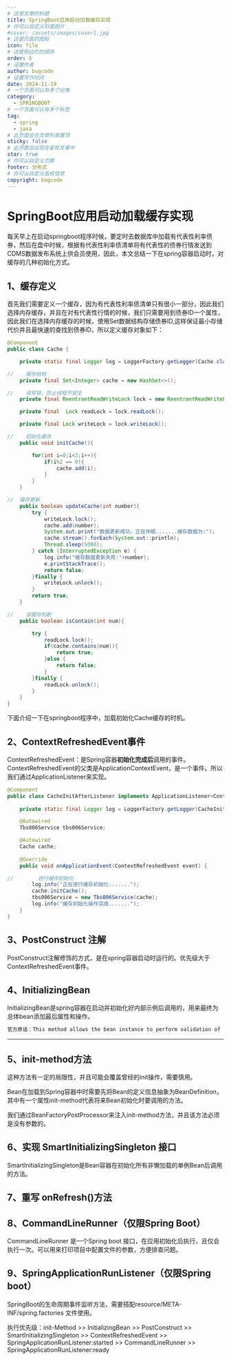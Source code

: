 ```yaml
---
# 这是文章的标题
title: SpringBoot应用启动加载缓存实现
# 你可以自定义封面图片
#cover: /assets/images/cover1.jpg
# 这是页面的图标
icon: file
# 这是侧边栏的顺序
order: 5
# 设置作者
author: bugcode
# 设置写作时间
date: 2024-11-19
# 一个页面可以有多个分类
category:
  - SPRINGBOOT
# 一个页面可以有多个标签
tag:
  - spring
  - java
# 此页面会在文章列表置顶
sticky: false
# 此页面会出现在星标文章中
star: true
# 你可以自定义页脚
footer: 分布式
# 你可以自定义版权信息
copyright: bugcode
---
```



# SpringBoot应用启动加载缓存实现

每天早上在启动springboot程序时候，要定时去数据库中加载有代表性利率债券，然后在盘中时候，根据有代表性利率债清单将有代表性的债券行情发送到CDMS数据发布系统上供会员使用，因此，本文总结一下在spring容器启动时，对缓存的几种初始化方式。

## 1、缓存定义

首先我们需要定义一个缓存，因为有代表性利率债清单只有很小一部分，因此我们选择内存缓存，并且在对有代表性行情的时候，我们只需要用到债券ID一个属性，因此我们在选择内存缓存的时候，使用Set数据结构存储债券ID,这样保证最小存储代价并且最快速的查找到债券ID，所以定义缓存对象如下：

```java
@Component
public class Cache {

    private static final Logger log = LoggerFactory.getLogger(Cache.class);

//    缓存结构
    private final Set<Integer> cache = new HashSet<>();

//    读写锁，防止线程不安全
    private final ReentrantReadWriteLock lock = new ReentrantReadWriteLock();

    private final  Lock readLock = lock.readLock();

    private final Lock writeLock = lock.writeLock();

//    初始化缓存
    public void initCache(){

        for(int i=0;i<3;i++){
            if(i%2 == 0){
                cache.add(i);
            }
        }
    }

//  缓存更新
    public boolean updateCache(int number){
        try {
            writeLock.lock();
            cache.add(number);
            System.out.print("数据更新成功，正在休眠.......缓存数据为:");
            cache.stream().forEach(System.out::println);
            Thread.sleep(5000);
        } catch (InterruptedException e) {
            log.info("缓存数据更新失败:"+number);
            e.printStackTrace();
            return false;
        }finally {
            writeLock.unlock();
        }
        return true;
    }

//    读缓存判断
    public boolean isContain(int num){

        try {
            readLock.lock();
            if(cache.contains(num)){
                return true;
            }else {
                return false;
            }
        }finally {
            readLock.unlock();
        }
    }
}
```

下面介绍一下在springboot程序中，加载初始化Cache缓存的时机。

## 2、ContextRefreshedEvent事件

ContextRefreshedEvent：是Spring容器**初始化完成后**调用的事件。 ContextRefreshedEvent的父类是ApplicationContextEvent，是一个事件。所以我们通过ApplicationListener来实现。

```java
@Component
public class CacheInitAfterListener implements ApplicationListener<ContextRefreshedEvent> {
    
    private static final Logger log = LoggerFactory.getLogger(CacheInitAfterListener.class);

    @Autowired
    Tbs006Service tbs006Service;

    @Autowired
    Cache cache;
    
    @Override
    public void onApplicationEvent(ContextRefreshedEvent event) {

//        进行缓存初始化
        log.info("正在进行缓存初始化.......");
        cache.initCache();
        tbs006Service = new Tbs006Service(cache);
        log.info("缓存初始化操作完成.......");
    }
}
```

## 3、PostConstruct 注解

PostConstruct注解修饰的方式，是在spring容器启动时运行的。优先级大于ContextRefreshedEvent事件。

## 4、InitializingBean

InitializingBean是spring容器在启动并初始化好内部示例后调用的，用来最终为总体bean添加最后属性和操作。

```java
官方原话：This method allows the bean instance to perform validation of its overall configuration and final initialization when all bean properties have been set.
```

------

## 5、init-method方法

这种方法有一定的局限性，并且可能会覆盖曾经的init操作，需要慎用。

Bean在加载到Spring容器中时需要先将Bean的定义信息抽象为BeanDefinition，其中有一个属性init-method代表将来Bean初始化时要调用的方法。

我们通过BeanFactoryPostProcessor来注入init-method方法，并且该方法必须是没有参数的。

## 6、实现 SmartInitializingSingleton 接口

SmartInitializingSingleton是Bean容器在初始化所有非懒加载的单例Bean后调用的方法。

## 7、重写 onRefresh()方法

## 8、CommandLineRunner（仅限Spring Boot）

CommandLineRunner 是一个Spring boot 接口，在应用初始化后执行，且仅会执行一次。可以用来打印项目中配置文件的参数，方便排查问题。

## 9、SpringApplicationRunListener（仅限Spring boot）

SpringBoot的生命周期事件监听方法，需要搭配resource/META-INF/spring.factories 文件使用。

执行优先级：init-Method >> InitializingBean >> PostConstruct >> SmartInitializingSingleton >> ContextRefreshedEvent >> SpringApplicationRunListener:started >> CommandLineRunner >> SpringApplicationRunListener:ready